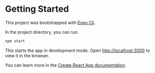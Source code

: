# Getting Started

This project was bootstrapped with [Expo Cli]([https://docs.expo.dev/workflow/expo-cli/]).

In the project directory, you can run:

```sh
npm start
```

This starts the app in development mode. Open [http://localhost:3000](http://localhost:3000) to view it in the browser.

You can learn more in the [Create React App documentation](https://facebook.github.io/create-react-app/docs/getting-started).
